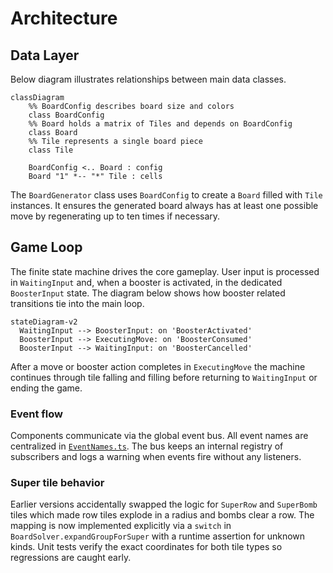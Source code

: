 # Architecture

<!-- Overview of the project architecture -->

## Data Layer

Below diagram illustrates relationships between main data classes.

```mermaid
classDiagram
    %% BoardConfig describes board size and colors
    class BoardConfig
    %% Board holds a matrix of Tiles and depends on BoardConfig
    class Board
    %% Tile represents a single board piece
    class Tile

    BoardConfig <.. Board : config
    Board "1" *-- "*" Tile : cells
```

The `BoardGenerator` class uses `BoardConfig` to create a `Board` filled
with `Tile` instances. It ensures the generated board always has at least one
possible move by regenerating up to ten times if necessary.

## Game Loop

The finite state machine drives the core gameplay. User input is processed in
`WaitingInput` and, when a booster is activated, in the dedicated
`BoosterInput` state. The diagram below shows how booster related transitions
tie into the main loop.

```mermaid
stateDiagram-v2
  WaitingInput --> BoosterInput: on 'BoosterActivated'
  BoosterInput --> ExecutingMove: on 'BoosterConsumed'
  BoosterInput --> WaitingInput: on 'BoosterCancelled'
```

After a move or booster action completes in `ExecutingMove` the machine
continues through tile falling and filling before returning to
`WaitingInput` or ending the game.

### Event flow

Components communicate via the global event bus. All event names are centralized in [`EventNames.ts`](assets/scripts/core/events/EventNames.ts).
The bus keeps an internal registry of subscribers and logs a warning when events fire without any listeners.

### Super tile behavior

Earlier versions accidentally swapped the logic for `SuperRow` and `SuperBomb` tiles which made row tiles explode in a radius and bombs clear a row. The mapping is now implemented explicitly via a `switch` in `BoardSolver.expandGroupForSuper` with a runtime assertion for unknown kinds. Unit tests verify the exact coordinates for both tile types so regressions are caught early.
